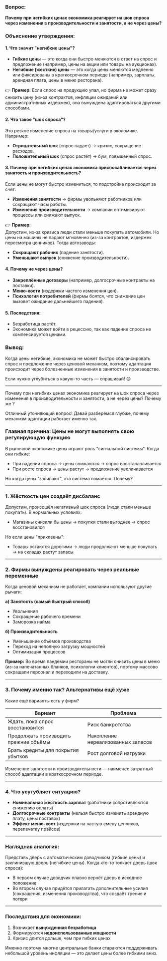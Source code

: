 ### **Вопрос:**  
**Почему при негибких ценах экономика реагирует на шок спроса через изменения в производительности и занятости, а не через цены?**  

### **Объяснение утверждения:**  

#### **1. Что значит "негибкие цены"?**  
- **Гибкие цены** — это когда они быстро меняются в ответ на спрос и предложение (например, цены на акции или товары на аукционах).  
- **Негибкие (жесткие) цены** — это когда цены меняются медленно или фиксированы в краткосрочном периоде (например, зарплаты, арендная плата, цены в меню ресторана).  

👉 **Пример:** Если спрос на продукцию упал, но фирма не может сразу снизить цену (из-за контрактов, инфляции ожиданий или административных издержек), она вынуждена адаптироваться другими способами.  

#### **2. Что такое "шок спроса"?**  
Это резкое изменение спроса на товары/услуги в экономике. Например:  
- **Отрицательный шок** (спрос падает) → кризис, сокращение расходов.  
- **Положительный шок** (спрос растёт) → бум, повышенный спрос.  

#### **3. Почему при негибких ценах экономика приспосабливается через занятость и производительность?**  
Если цены не могут быстро измениться, то подстройка происходит за счёт:  
- **Изменения занятости** → фирмы увольняют работников или сокращают часы работы.  
- **Изменения производительности** → компании оптимизируют процессы или снижают выпуск.  

👉 **Пример:**  
Допустим, из-за кризиса люди стали меньше покупать автомобили. Но цены на машины не падают мгновенно (из-за контрактов, издержек пересмотра ценников). Тогда автозаводы:  
- **Сокращают рабочих** (падение занятости).  
- **Уменьшают выпуск** (снижение производительности).  

#### **4. Почему не через цены?**  
- **Закреплённые договоры** (например, долгосрочные контракты на поставки).  
- **Меню-кости** (издержки частого изменения цен).  
- **Психология потребителей** (фирмы боятся, что снижение цен вызовет ожидание дальнейшего падения).  

#### **5. Последствия:**  
- Безработица растёт.  
- Экономика может войти в рецессию, так как падение спроса не компенсируется ценами.  

### **Вывод:**  
Когда цены негибкие, экономика не может быстро сбалансировать спрос и предложение через ценовой механизм, поэтому адаптация происходит через болезненные изменения в занятости и производстве.  

Если нужно углубиться в какую-то часть — спрашивай! 😊


----
Почему при негибких ценах экономика реагирует на шок спроса через изменения в производительности и занятости, а не через цены? Почему же ?

Отличный уточняющий вопрос! Давай разберёмся глубже, почему механизм адаптации работает именно так.

### Главная причина: **Цены не могут выполнять свою регулирующую функцию**
В рыночной экономике цены играют роль "сигнальной системы". Когда они гибкие:
- При падении спроса → цены снижаются → спрос восстанавливается
- При росте спроса → цены растут → предложение увеличивается

Но когда цены "залипают", эта система ломается. Почему?

---

### 1. **Жёсткость цен создаёт дисбаланс**
Допустим, произошёл негативный шок спроса (люди стали меньше покупать). В нормальных условиях:
- Магазины снизили бы цены → покупки стали выгоднее → спрос восстановился

Но если цены "приклеены":
- Товары остаются дорогими → люди продолжают меньше покупать → на складах растут запасы

---

### 2. **Фирмы вынуждены реагировать через реальные переменные**
Когда ценовой механизм не работает, компании используют другие рычаги:

**а) Занятость (самый быстрый способ)**
- Увольнения
- Сокращение рабочего времени
- Заморозка найма

**б) Производительность**
- Уменьшение объёмов производства
- Переход на неполную загрузку мощностей
- Оптимизация процессов

**Пример:** Во время пандемии рестораны не могли снизить цены в меню (из-за напечатанных бланков, психологии клиентов), поэтому массово сокращали персонал и переходили на доставку.

---

### 3. **Почему именно так? Альтернативы ещё хуже**
Какие ещё варианты есть у фирм?

Вариант | Проблема
--- | ---
Ждать, пока спрос восстановится | Риск банкротства
Продолжать производить прежние объёмы | Накопление нереализованных запасов
Брать кредиты для покрытия убытков | Рост долговой нагрузки

Изменение занятости и производительности — наименее затратный способ адаптации в краткосрочном периоде.

---

### 4. **Что усугубляет ситуацию?**
- **Номинальная жёсткость зарплат** (работники сопротивляются снижению оплаты)
- **Долгосрочные контракты** (нельзя быстро изменить арендную плату, цены поставок)
- **Эффект меню-кост** (издержки на частую смену ценников, перепечатку прайсов)

---

### Наглядная аналогия: 
Представь дверь с автоматическим доводчиком (гибкие цены) и заклинившую дверь (негибкие цены). Когда кто-то толкает дверь (шок спроса):
- В первом случае доводчик плавно вернёт дверь в исходное положение
- Во втором случае придётся прилагать дополнительные усилия (сокращения, изменения производства), что создаёт трение и потери

---

### Последствия для экономики:
1. Возникает **вынужденная безработица**
2. Формируются **недоиспользованные мощности**
3. Кризис длится дольше, чем при гибких ценах

Именно поэтому многие центральные банки стараются поддерживать небольшой уровень инфляции — это делает цены более гибкими вниз.